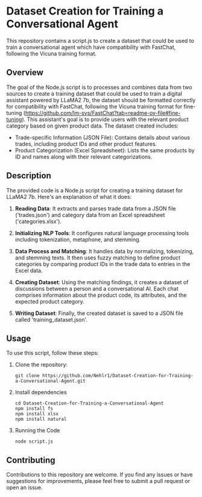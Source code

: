 # Dataset Creation for Training a Conversational Agent

This repository contains a script.js to create a dataset that could be used to train a conversational agent which have compatibility with FastChat, following the Vicuna training format.

## Overview

The goal of the Node.js script is to processes and combines data from two sources to create a training dataset that could be used to train a digital assistant powered by LLaMA2 7b, the dataset should be formatted correctly for compatibility with FastChat, following the Vicuna training format for fine-tuning (https://github.com/lm-sys/FastChat?tab=readme-ov-file#fine-tuning). This assistant's goal is to provide users with the relevant product category based on given product data. The dataset created includes:
- Trade-specific Information (JSON File): Contains details about various trades, including product IDs and other product features.
- Product Categorization (Excel Spreadsheet): Lists the same products by ID and names along with their relevant categorizations.


## Description

The provided code is a Node.js script for creating a training dataset for LLaMA2 7b. Here's an explanation of what it does:

1. **Reading Data**: It extracts and parses trade data from a JSON file ('trades.json') and category data from an Excel spreadsheet ('categories.xlsx').

2. **Initializing NLP Tools**: It configures natural language processing tools including tokenization, metaphone, and stemming.

3. **Data Process and Matching**: It handles data by normalizing, tokenizing, and stemming texts. It then uses fuzzy matching to define product categories by comparing product IDs in the trade data to entries in the Excel data.

4. **Creating Dataset**: Using the matching findings, it creates a dataset of discussions between a person and a conversational AI. Each chat comprises information about the product code, its attributes, and the expected product category.

5. **Writing Dataset**: Finally, the created dataset is saved to a JSON file called 'training_dataset.json'.

## Usage

To use this script, follow these steps:

1. Clone the repository:

   ```
   git clone https://github.com/Nehlr1/Dataset-Creation-for-Training-a-Conversational-Agent.git
   ```
   
2. Install dependencies
    ```
    cd Dataset-Creation-for-Training-a-Conversational-Agent
    npm install fs
    npm install xlsx
    npm install natural
    ```

3. Running the Code
    ```
    node script.js
    ```

## Contributing

Contributions to this repository are welcome. If you find any issues or have suggestions for improvements, please feel free to submit a pull request or open an issue.